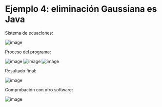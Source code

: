 # Ejemplo 4: eliminación Gaussiana es Java

Sistema de ecuaciones:

![image](https://github.com/22030130/Numerical-Methods-/assets/147437999/2cf61894-c391-4a3c-b89a-6f2566bf70d0)

Proceso del programa: 

![image](https://github.com/22030130/Numerical-Methods-/assets/147437999/0c272115-fcc0-4efe-b40b-dc93004787ca)
![image](https://github.com/22030130/Numerical-Methods-/assets/147437999/a4683340-8549-4b5b-be40-98b68fe2b02b)
![image](https://github.com/22030130/Numerical-Methods-/assets/147437999/1dea4235-2adc-4840-9682-c23c146508ab)

Resultado final:

![image](https://github.com/22030130/Numerical-Methods-/assets/147437999/fa3f4c69-d0f1-44f9-a124-e3422cd17193)

Comprobación con otro software:

![image](https://github.com/22030130/Numerical-Methods-/assets/147437999/467718f3-4145-4dd7-a8cb-7482f948f8cc)





